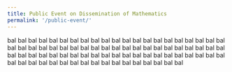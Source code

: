 ```yaml
---
title: Public Event on Dissemination of Mathematics 
permalink: '/public-event/'
---
```


<p>
bal bal bal bal bal bal bal bal bal bal bal bal bal bal bal bal bal bal bal bal bal bal bal bal bal bal bal bal bal bal bal bal bal bal bal bal bal bal bal bal bal bal bal bal bal bal bal bal bal bal bal bal bal bal bal bal bal bal bal bal bal bal bal bal bal bal bal bal bal bal bal bal bal bal bal bal bal bal bal bal 
</p> 


